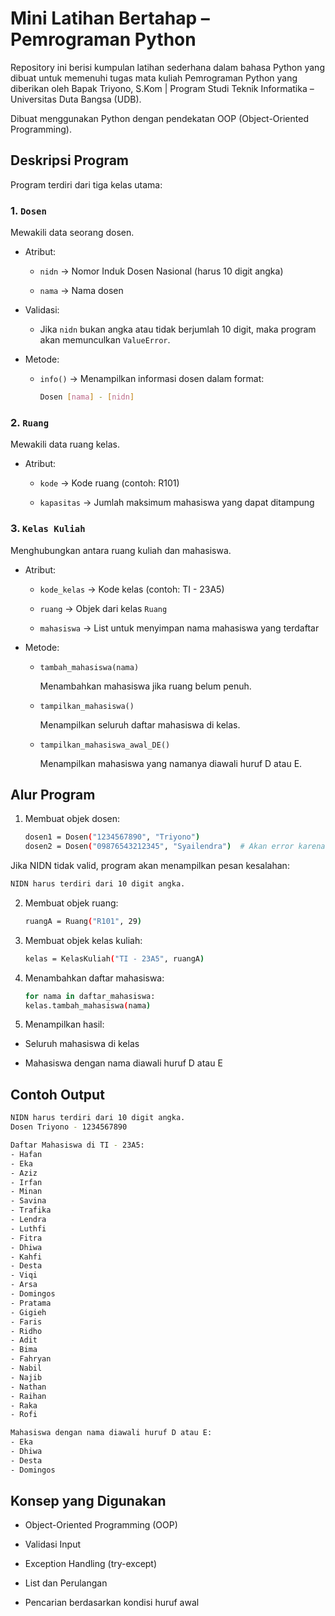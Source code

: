# Mini Latihan Bertahap – Pemrograman Python

Repository ini berisi kumpulan latihan sederhana dalam bahasa Python yang dibuat untuk memenuhi tugas mata kuliah Pemrograman Python yang diberikan oleh Bapak Triyono, S.Kom | Program Studi Teknik Informatika – Universitas Duta Bangsa (UDB).

Dibuat menggunakan Python dengan pendekatan OOP (Object-Oriented Programming).


## Deskripsi Program

Program terdiri dari tiga kelas utama:

### 1. `Dosen`
Mewakili data seorang dosen.

 - Atribut:

    - `nidn` → Nomor Induk Dosen Nasional (harus 10 digit angka)

    -  `nama` → Nama dosen

 - Validasi:

    - Jika `nidn` bukan angka atau tidak berjumlah 10 digit, maka program akan memunculkan `ValueError`.

 - Metode:

    - `info()` → Menampilkan informasi dosen dalam format:
      ```bash
      Dosen [nama] - [nidn]
      ```

### 2. `Ruang`

Mewakili data ruang kelas.

 - Atribut:

    - `kode` → Kode ruang (contoh: R101)

    - `kapasitas` → Jumlah maksimum mahasiswa yang dapat ditampung

### 3. `Kelas Kuliah`

Menghubungkan antara ruang kuliah dan mahasiswa.

 - Atribut:

    - `kode_kelas` → Kode kelas (contoh: TI - 23A5)

    - `ruang` → Objek dari kelas `Ruang`

    - `mahasiswa` → List untuk menyimpan nama mahasiswa yang terdaftar

 -  Metode:

    - `tambah_mahasiswa(nama)`
      
      Menambahkan mahasiswa jika ruang belum penuh.

    - `tampilkan_mahasiswa()`

      Menampilkan seluruh daftar mahasiswa di kelas.

    - `tampilkan_mahasiswa_awal_DE()`
   
      Menampilkan mahasiswa yang namanya diawali huruf D atau E.

## Alur Program

1. Membuat objek dosen:
   
   ```bash
   dosen1 = Dosen("1234567890", "Triyono")
   dosen2 = Dosen("09876543212345", "Syailendra")  # Akan error karena NIDN lebih dari 10 digit
   ```

  Jika NIDN tidak valid, program akan menampilkan pesan kesalahan:

  ```bash
  NIDN harus terdiri dari 10 digit angka.
  ```

2. Membuat objek ruang:

   ```bash
   ruangA = Ruang("R101", 29)
   ```
   
3. Membuat objek kelas kuliah:

   ```bash
   kelas = KelasKuliah("TI - 23A5", ruangA)
   ```
   
4. Menambahkan daftar mahasiswa:

   ```bash
   for nama in daftar_mahasiswa:
   kelas.tambah_mahasiswa(nama)
   ```
   
5. Menampilkan hasil:

 - Seluruh mahasiswa di kelas

 - Mahasiswa dengan nama diawali huruf D atau E

## Contoh Output

```bash
NIDN harus terdiri dari 10 digit angka.
Dosen Triyono - 1234567890

Daftar Mahasiswa di TI - 23A5:
- Hafan
- Eka
- Aziz
- Irfan
- Minan
- Savina
- Trafika
- Lendra
- Luthfi
- Fitra
- Dhiwa
- Kahfi
- Desta
- Viqi
- Arsa
- Domingos
- Pratama
- Gigieh
- Faris
- Ridho
- Adit
- Bima
- Fahryan
- Nabil
- Najib
- Nathan
- Raihan
- Raka
- Rofi

Mahasiswa dengan nama diawali huruf D atau E:
- Eka
- Dhiwa
- Desta
- Domingos
```

## Konsep yang Digunakan

 - Object-Oriented Programming (OOP)

 - Validasi Input

 - Exception Handling (try-except)

 -  List dan Perulangan

 - Pencarian berdasarkan kondisi huruf awal

